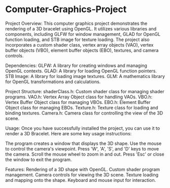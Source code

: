# Computer-Graphics-Project
Project Overview:
This computer graphics project demonstrates the rendering of a 3D bracelet using OpenGL. 
It utilizes various libraries and components, including GLFW for window management, GLAD for OpenGL function loading, and STB image for texture loading. 
The project also incorporates a custom shader class, vertex array objects (VAO), vertex buffer objects (VBO), element buffer objects (EBO), textures, and camera controls.

Dependencies:
GLFW: A library for creating windows and managing OpenGL contexts.
GLAD: A library for loading OpenGL function pointers.
STB Image: A library for loading image textures.
GLM: A mathematics library for OpenGL transformations and calculations.

Project Structure:
shaderClass.h: Custom shader class for managing shader programs.
VAO.h: Vertex Array Object class for handling VAOs.
VBO.h: Vertex Buffer Object class for managing VBOs.
EBO.h: Element Buffer Object class for managing EBOs.
Texture.h: Texture class for loading and binding textures.
Camera.h: Camera class for controlling the view of the 3D scene.

Usage:
Once you have successfully installed the project, you can use it to render a 3D Bracelet. Here are some key usage instructions:

The program creates a window that displays the 3D shape.
Use the mouse to control the camera's viewpoint.
Press 'W', 'A', 'S', and 'D' keys to move the camera.
Scroll the mouse wheel to zoom in and out.
Press 'Esc' or close the window to exit the program.

Features:
Rendering of a 3D shape with OpenGL.
Custom shader program management.
Camera controls for viewing the 3D scene.
Texture loading and mapping onto the shape.
Keyboard and mouse input for interaction.



